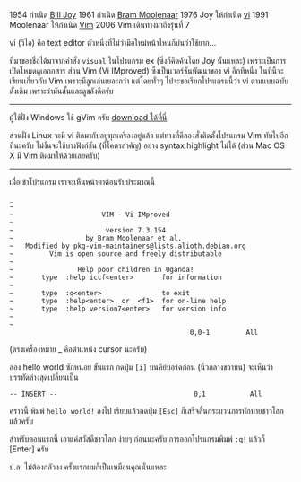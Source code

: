 ﻿1954 กำเนิด [Bill Joy](http://en.wikipedia.org/wiki/Bill_Joy)
1961 กำเนิด [Bram Moolenaar](http://en.wikipedia.org/wiki/Bram_Moolenaar)
1976 Joy ให้กำเนิด [vi](http://en.wikipedia.org/wiki/Vi)
1991 Moolenaar ให้กำเนิด [Vim](http://en.wikipedia.org/wiki/Vim_(text_editor))
2006 Vim เดินทางมาถึงรุ่นที่ 7

vi (วีไอ) คือ text editor ตัวหนึ่งที่ไม่ว่ามือใหม่หน้าไหนก็บ่นว่าใช้ยาก...

ที่มาของชื่อได้มาจากคำสั่ง `visual` ในโปรแกรม ex (ซึ่งก็คิดค้นโดย Joy นั้นแหละ) เพราะเป็นการเปิดโหมดดูเอกกสาร ส่วน Vim (Vi IMproved) ซึ่งเป็นเวอร์ชันพัฒนาของ vi อีกทีหนึ่ง ในที่นี้จะเขียนเกี่ยวกับ Vim เพราะมีลูกเล่นเยอะกว่า แต่โดยทั่วๆ ไปจะขอเรียกโปรแกรมนี้ว่า vi ตามแบบฉบับดั้งเดิม เพราะว่ามันสั้นและดูขลังดีครับ

---

ผู้ใช้ฝั่ง Windows ใช้ gVim ครับ [download ได้ที่นี่](www.vim.org/download.php#pc)

ส่วนฝั่ง Linux จะมี vi ติดมากับอยู่ทุกเครื่องอยู่แล้ว แต่ทางที่ดีลองสั่งติดตั้งโปรแกรม Vim ทับไปอีกทีนะครับ ไม่งั้นจะใช้บางฟังก์ชัน (ที่โคตรสำคัญ) อย่าง syntax highlight ไม่ได้ (ส่วน Mac OS X มี Vim ติดมาให้ด้วยเลยครับ)

---

เมื่อเข้าโปรแกรม เราจะเห็นหน้าตาต้อนรับประมาณนี้

	_
	~                                                              
	~                      VIM - Vi IMproved                       
	~                                                              
	~                       version 7.3.154                        
	~                  by Bram Moolenaar et al.                    
	~   Modified by pkg-vim-maintainers@lists.alioth.debian.org    
	~         Vim is open source and freely distributable          
	~                                                              
	~                Help poor children in Uganda!                 
	~       type  :help iccf<enter>       for information          
	~                                                              
	~       type  :q<enter>               to exit                  
	~       type  :help<enter>  or  <f1>  for on-line help         
	~       type  :help version7<enter>   for version info         
	~                                                              
	~                                                              
												 0,0-1         All

(ตรงเครื่องหมาย _ คือตำแหน่ง cursor นะครับ)

ลอง hello world ซักหน่อย ขั้นแรก กดปุ่ม `[i]` บนคีย์บอร์ดก่อน (นิ้วกลางขวาบน) จะเห็นว่าบรรทัดล่างสุดเปลี่ยนเป็น

	-- INSERT --                                  0,1           All

คราวนี้ พิมพ์ `hello world!` ลงไป เรียบแล้วกดปุ่ม `[Esc]` ก็เสร็จสิ้นกระบวนการทักทายชาวโลกแล้วครับ

สำหรับตอนแรกนี้ เอาแค่สวัสดีชาวโลก ง่ายๆ ก่อนนะครับ การออกโปรแกรมพิมพ์ `:q!` แล้วก็ [Enter] ครับ

ป.ล. ไม่ต้องกลัวงง ครั้งแรกผมก็เป็นเหมือนคุณนั่นแหละ
